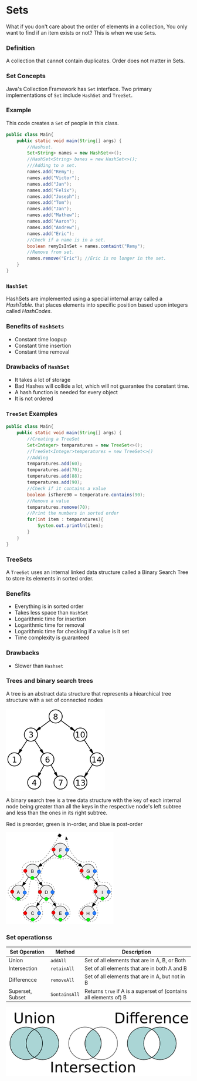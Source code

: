 # Sets

What if you don't care about the order of elements in a collection, You only want to find if an item exists or not? This is when we use `Set`s.

### Definition

A collection that cannot contain duplicates. Order does not matter in Sets.

### Set Concepts

Java's Collection Framework has `Set` interface. Two primary implementations of `Set` include `HashSet` and `TreeSet`.

### Example

This code creates a  `Set` of people in this class.

```java
public class Main{
    public static void main(String[] args) {
        //Hashset.
        Set<String> names = new HashSet<>();
        //HashSet<String> banes = new HashSet<>();
        ///Adding to a set.
        names.add("Remy");
        names.add("Victor");
        names.add("Jan");
        names.add("Felix");
        names.add("Joseph");
        names.add("Tom");
        names.add("Jan");
        names.add("Mathew");
        names.add("Aaron");
        names.add("Andrew");
        names.add("Eric");
        //Check if a name is in a set.
        boolean remyIsInSet = names.containt("Remy");
        //Remove from set.
        names.remove("Eric"); //Eric is no longer in the set.
    }
}
```

### `HashSet`

HashSets are implemented using a special internal array called a 
*HashTable*. that places elements into specific position based upon 
integers called *HashCodes*.

### Benefits of `HashSets`

- Constant time loopup
- Constant time insertion
- Constant time removal

### Drawbacks of `HashSet`

- It takes a lot of storage
- Bad Hashes will collide a lot, which will not guarantee the constant time.
- A hash function is needed for every object 
- It is not ordered

### `TreeSet` Examples

```java
public class Main{
    public static void main(String[] args) {
        //Creating a TreeSet
        Set<Integer> temparatures = new TreeSet<>();
        //TreeSet<Integer>temperatures = new TreeSet<>()
        //Adding
        temparatures.add(60);
        tempuratures.add(70);
        temperatures.add(88);
        temperatures.add(90);
        //Check if it contains a value
        boolean isThere90 = temperature.contains(90);
        //Remove a value
        temparatures.remove(70);
        //Print the numbers in sorted order
        for(int item : temparatures){
            System.out.println(item);
        }
    }
}
```

### TreeSets

A `TreeSet` uses an internal linked data structure called a Binary Search Tree to store its elements in sorted order.

### Benefits

- Everything is in sorted order
- Takes less space than `HashSet`
- Logarithmic time for insertion
- Logarithmic time for removal
- Logarithmic time for checking if a value is it set
- Time complexity is guaranteed

### Drawbacks

- Slower than `Hashset`

### Trees and binary search trees

A tree is an abstract data structure that represents a hiearchical tree structure with a set of connected nodes

![img_1.png](img_1.png)

A binary search tree is a tree data structure with the key of each internal node being greater than all the keys in the respective node's left subtree and less than the ones in its right subtree.

Red is preorder, green is in-order, and blue is post-order

![img_2.png](img_2.png)

### Set operationss

| Set Operation    | Method        | Description                                                        |
|------------------|---------------|--------------------------------------------------------------------|
| Union            | `addAll`      | Set of all elements that are in A, B, or Both                      |
| Intersection     | `retainAll`   | Set of all elements that are in both A and B                       |
| Differencce      | `removeAll`   | Set of all elements that are in A, but not in B                    |
| Superset, Subset | `SontainsAll` | Returns `true` if A is a superset of (contains all elements of) B  |

![img_3.png](img_3.png)

